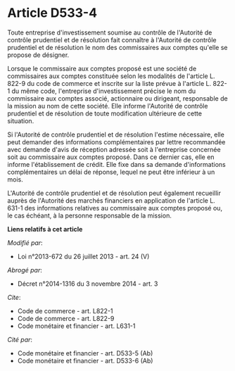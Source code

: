 # Article D533-4

Toute entreprise d'investissement soumise au contrôle de l'Autorité de contrôle prudentiel et de résolution fait connaître à
l'Autorité de contrôle prudentiel et de résolution le nom des commissaires aux comptes qu'elle se propose de désigner. 

Lorsque le commissaire aux comptes proposé est une société de commissaires aux comptes constituée selon les modalités de
l'article L. 822-9 du code de commerce et inscrite sur la liste prévue à l'article L. 822-1 du même code, l'entreprise
d'investissement précise le nom du commissaire aux comptes associé, actionnaire ou dirigeant, responsable de la mission au
nom de cette société. Elle informe l'Autorité de contrôle prudentiel et de résolution de toute modification ultérieure de
cette situation. 

Si l'Autorité de contrôle prudentiel et de résolution l'estime nécessaire, elle peut demander des informations
complémentaires par lettre recommandée avec demande d'avis de réception adressée soit à l'entreprise concernée soit au
commissaire aux comptes proposé. Dans ce dernier cas, elle en informe l'établissement de crédit. Elle fixe dans sa demande
d'informations complémentaires un délai de réponse, lequel ne peut être inférieur à un mois. 

L'Autorité de contrôle prudentiel et de résolution peut également recueillir auprès de l'Autorité des marchés financiers en
application de l'article L. 631-1 des informations relatives au commissaire aux comptes proposé ou, le cas échéant, à la
personne responsable de la mission.

**Liens relatifs à cet article**

_Modifié par_:

  - Loi n°2013-672 du 26 juillet 2013 - art. 24 (V)

_Abrogé par_:

  - Décret n°2014-1316 du 3 novembre 2014 - art. 3

_Cite_:

  - Code de commerce - art. L822-1
  - Code de commerce - art. L822-9
  - Code monétaire et financier - art. L631-1

_Cité par_:

  - Code monétaire et financier - art. D533-5 (Ab)
  - Code monétaire et financier - art. D533-6 (Ab)
